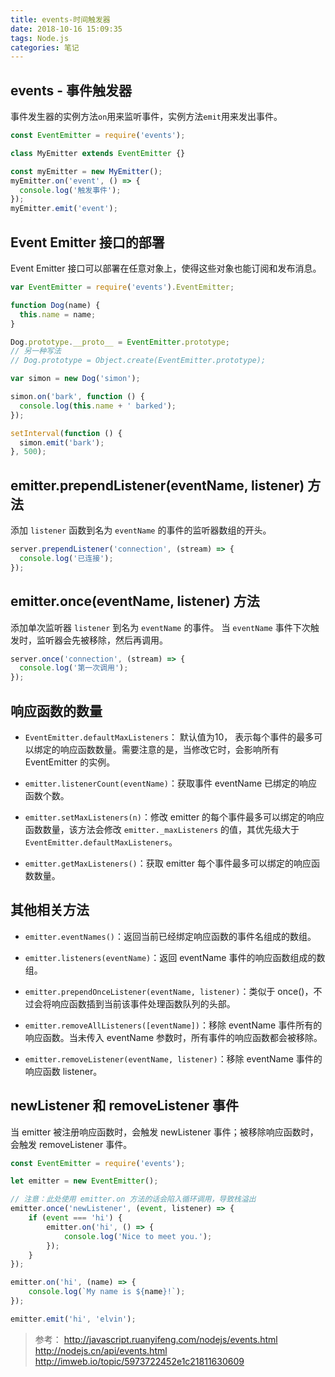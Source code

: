 ```yaml
---
title: events-时间触发器
date: 2018-10-16 15:09:35
tags: Node.js
categories: 笔记 
---
```


## events - 事件触发器

事件发生器的实例方法`on`用来监听事件，实例方法`emit`用来发出事件。

```js
const EventEmitter = require('events');

class MyEmitter extends EventEmitter {}

const myEmitter = new MyEmitter();
myEmitter.on('event', () => {
  console.log('触发事件');
});
myEmitter.emit('event');
```

## Event Emitter 接口的部署

Event Emitter 接口可以部署在任意对象上，使得这些对象也能订阅和发布消息。

```js
var EventEmitter = require('events').EventEmitter;

function Dog(name) {
  this.name = name;
}

Dog.prototype.__proto__ = EventEmitter.prototype;
// 另一种写法
// Dog.prototype = Object.create(EventEmitter.prototype);

var simon = new Dog('simon');

simon.on('bark', function () {
  console.log(this.name + ' barked');
});

setInterval(function () {
  simon.emit('bark');
}, 500);
```

## emitter.prependListener(eventName, listener) 方法


添加 `listener` 函数到名为 `eventName` 的事件的监听器数组的开头。

```js
server.prependListener('connection', (stream) => {
  console.log('已连接');
});
```

## emitter.once(eventName, listener) 方法

添加单次监听器 `listener` 到名为 `eventName` 的事件。 当 `eventName` 事件下次触发时，监听器会先被移除，然后再调用。

```js
server.once('connection', (stream) => {
  console.log('第一次调用');
});
```

## 响应函数的数量

 - `EventEmitter.defaultMaxListeners`： 默认值为10， 表示每个事件的最多可以绑定的响应函数数量。需要注意的是，当修改它时，会影响所有 EventEmitter 的实例。

 - `emitter.listenerCount(eventName)`：获取事件 eventName 已绑定的响应函数个数。

 - `emitter.setMaxListeners(n)`：修改 emitter 的每个事件最多可以绑定的响应函数数量，该方法会修改 `emitter._maxListeners` 的值，其优先级大于 `EventEmitter.defaultMaxListeners`。

 - `emitter.getMaxListeners()`：获取 emitter 每个事件最多可以绑定的响应函数数量。

## 其他相关方法

 - `emitter.eventNames()`：返回当前已经绑定响应函数的事件名组成的数组。

 - `emitter.listeners(eventName)`：返回 eventName 事件的响应函数组成的数组。

 - `emitter.prependOnceListener(eventName, listener)`：类似于 once()，不过会将响应函数插到当前该事件处理函数队列的头部。

 - `emitter.removeAllListeners([eventName])`：移除 eventName 事件所有的响应函数。当未传入 eventName 参数时，所有事件的响应函数都会被移除。

 - `emitter.removeListener(eventName, listener)`：移除 eventName 事件的响应函数 listener。

## newListener 和 removeListener 事件

当 emitter 被注册响应函数时，会触发 newListener 事件；被移除响应函数时，会触发 removeListener 事件。

```js
const EventEmitter = require('events');

let emitter = new EventEmitter();

// 注意：此处使用 emitter.on 方法的话会陷入循环调用，导致栈溢出
emitter.once('newListener', (event, listener) => {
    if (event === 'hi') {
        emitter.on('hi', () => {
            console.log('Nice to meet you.');
        });
    }
});

emitter.on('hi', (name) => {
    console.log(`My name is ${name}!`);
});

emitter.emit('hi', 'elvin');
```

> 参考：
> http://javascript.ruanyifeng.com/nodejs/events.html
> http://nodejs.cn/api/events.html
> http://imweb.io/topic/5973722452e1c21811630609